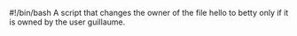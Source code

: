 #!/bin/bash
A script that changes the owner of the file hello to betty only if it is owned by the user guillaume.
